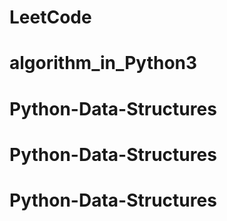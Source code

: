 # LeetCode
# algorithm_in_Python3
# Python-Data-Structures
# Python-Data-Structures
# Python-Data-Structures
